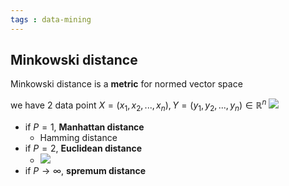 ```yaml
---
tags : data-mining
---
```



## Minkowski distance 
Minkowski distance is a **metric** for normed vector space

we have 2 data point $X=(x_1, x_2,...,x_n), Y=(y_1, y_2,...,y_n) \in \mathbb{R}^n$ 
![](https://i.imgur.com/tZoeng4.png)


* if $P=1$, **Manhattan distance**
	* Hamming distance
* if $P=2$, **Euclidean distance**
	* ![](https://i.imgur.com/THPS5Dg.png)
* if $P\to\infty$, **spremum distance**